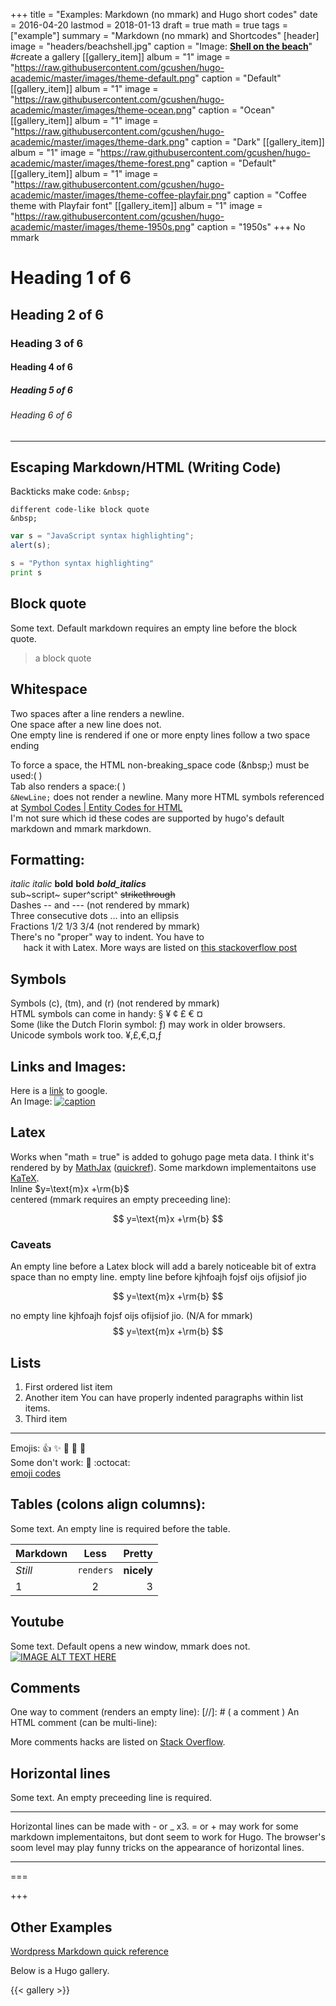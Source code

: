 +++
title = "Examples: Markdown (no mmark) and Hugo short codes"
date = 2016-04-20
lastmod = 2018-01-13
draft = true
math = true
tags = ["example"]
summary = "Markdown (no mmark) and Shortcodes"
[header]
image = "headers/beachshell.jpg"
caption = "Image: [**Shell on the beach**](https://depositphotos.com/7100045/stock-photo-shell-on-the-beach.html)"
#create a gallery
[[gallery_item]]
album = "1"
image = "https://raw.githubusercontent.com/gcushen/hugo-academic/master/images/theme-default.png"
caption = "Default"
[[gallery_item]]
album = "1"
image = "https://raw.githubusercontent.com/gcushen/hugo-academic/master/images/theme-ocean.png"
caption = "Ocean"
[[gallery_item]]
album = "1"
image = "https://raw.githubusercontent.com/gcushen/hugo-academic/master/images/theme-dark.png"
caption = "Dark"
[[gallery_item]]
album = "1"
image = "https://raw.githubusercontent.com/gcushen/hugo-academic/master/images/theme-forest.png"
caption = "Default"
[[gallery_item]]
album = "1"
image = "https://raw.githubusercontent.com/gcushen/hugo-academic/master/images/theme-coffee-playfair.png"
caption = "Coffee theme with Playfair font"
[[gallery_item]]
album = "1"
image = "https://raw.githubusercontent.com/gcushen/hugo-academic/master/images/theme-1950s.png"
caption = "1950s"
+++
No mmark
# Heading 1 of 6
## Heading 2 of 6
### Heading 3 of 6
#### Heading 4 of 6
##### Heading 5 of 6
###### Heading 6 of 6
---
## Escaping Markdown/HTML (Writing Code)
Backticks make code: `&nbsp;`

    different code-like block quote
    &nbsp;
```javascript
var s = "JavaScript syntax highlighting";
alert(s);
```
```python
s = "Python syntax highlighting"
print s
```

## Block quote
Some text. Default markdown requires an empty line before the block quote.

> a block quote &nbsp;

## Whitespace
Two spaces after a line renders a newline.  
One space after a new line 
does not.  
One empty line is rendered if one or more enpty lines follow a two space ending  
 
To force a space, the HTML non-breaking_space code (\&nbsp;) must be used:(&nbsp;)  
Tab also renders a space:(&Tab;)  
`&NewLine;` does not render a &NewLine; newline. 
Many more HTML symbols referenced at [Symbol Codes | Entity Codes for HTML](http://sites.psu.edu/symbolcodes/codehtml/)  
I'm not sure which id these codes are supported by hugo's default markdown and mmark markdown.  

## Formatting:
 *italic* _italic_ **bold** __bold__ ***bold_italics***  
sub~script~ super^script^ ~~strikethrough~~  
Dashes -- and --- (not rendered by mmark)  
Three consecutive dots ... into an ellipsis  
Fractions 1/2 1/3 3/4 (not rendered by mmark)  
There's no "proper" way to indent. You have to  
$\quad$ hack it with Latex. More ways are listed on [this stackoverflow post](https://stackoverflow.com/questions/6046263/how-to-indent-a-few-lines-in-markdown-markup)

## Symbols
Symbols (c), (tm), and (r) (not rendered by mmark)  
HTML symbols can come in handy: &sect; &yen; &cent; &pound; &euro; &curren;  
Some (like the Dutch Florin symbol: &fnof;) may work in older browsers.  
Unicode symbols work too.
¥,£,€,¤,ƒ  

## Links and Images:
Here is a [link](https://www.google.com) to google.  
An Image:
[![caption](https://raw.githubusercontent.com/gcushen/hugo-academic/master/academic.png)](https://github.com/gcushen/hugo-academic/)
## Latex
Works when "math = true" is added to gohugo page meta data. I think it's rendered by by [MathJax](https://www.mathjax.org/) ([quickref](http://meta.math.stackexchange.com/questions/5020/mathjax-basic-tutorial-and-quick-reference)). Some markdown implementaitons use [KaTeX](https://khan.github.io/KaTeX/).  
Inline $y=\text{m}x +\rm{b}$  
centered (mmark requires an empty preceeding line):

$$ y=\text{m}x +\rm{b} $$  

### Caveats

An empty line before a Latex block will add a barely noticeable bit of extra space than no empty line. 
empty line before kjhfoajh fojsf oijs ofijsiof jio

$$
y=\text{m}x +\rm{b}
$$  

no empty line kjhfoajh fojsf oijs ofijsiof jio. (N/A for mmark)
$$
y=\text{m}x +\rm{b}
$$  

## Lists

1. First ordered list item
2. Another item
You can have properly indented paragraphs within list items. 
3. Third item

---
Emojis:
:+1: :sparkles: :camel: :tada: :rocket:  
Some don't work: :metal: :octocat:  
[emoji codes](https://www.webpagefx.com/tools/emoji-cheat-sheet/)

## Tables (colons align columns):
Some text. An empty line is required before the table.

Markdown | Less | Pretty
---|:---:|---:
*Still* | `renders` | **nicely**
1 | 2 | 3

## Youtube
Some text. Default opens a new window, mmark does not.
[![IMAGE ALT TEXT HERE](http://img.youtube.com/vi/KmtzQCSh6xk/0.jpg)](http://www.youtube.com/watch?v=KmtzQCSh6xk)

## Comments
One way to comment (renders an empty line):
[//]: # ( a comment )
An HTML comment (can be multi-line):
<!-- this is a comment
with empty lines
-->  
More comments hacks are listed on [Stack Overflow](https://stackoverflow.com/questions/4823468/comments-in-markdown).

## Horizontal lines
Some text. An empty preceeding line is required.

---
Horizontal lines can be made with - or _ x3.  = or + may work for some markdown implementaitons, but dont seem to work for Hugo. The browser's soom level may play funny tricks on the appearance of horizontal lines. 

___

===

+++

## Other Examples
[Wordpress Markdown quick reference](https://en.support.wordpress.com/markdown-quick-reference/)

Below is a Hugo gallery.

{{< gallery >}}

